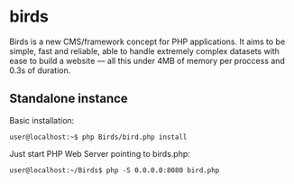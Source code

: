 birds
=====

Birds is a new CMS/framework concept for PHP applications. It aims to be simple, fast and reliable, able to handle extremely complex datasets with ease to build a website — all this under 4MB of memory per proccess and 0.3s of duration.

## Standalone instance ##

Basic installation:
    
    user@localhost:~$ php Birds/bird.php install

Just start PHP Web Server pointing to birds.php:

    user@localhost:~/Birds$ php -S 0.0.0.0:8080 bird.php 